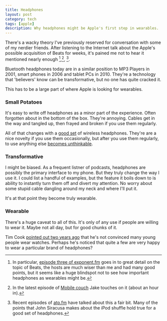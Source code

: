 ```yaml
---
title: Headphones
layout: post
category: tech
tags: [apple]
description: Why headphones might be Apple's first step in wearables.
---
```


There's a wacky theory I've previously reserved for conversation with some of my nerdier friends. After listening to the Internet talk about the Apple's possible acquisition of Beats for weeks, it's pained me not to hear it mentioned nearly enough [^1],[^2], [^3]. 

Bluetooth headphones today are in a similar position to MP3 Players in 2001, smart phones in 2006 and tablet PCs in 2010. They're a technology that 'believers' know can be transformative, but no one has quite cracked it. 

This has to be a large part of where Apple is looking for wearables.

### Small Potatoes

It's easy to write off headphones as a minor part of the experience. Often forgotten about in the bottom of the box. They're annoying. Cables get in the way and tangled up, then frayed and broken if you use them regularly.

All of that changes with a [good set][lg-tone] of wireless headphones. They're are a nice novelty if you use them occasionally, but after you use them regularly, to use anything else [becomes unthinkable][hypercritical-tomorrow]. 

### Transformative

I might be biased. As a frequent listner of podcasts, headphones are possibly the primary interface to my phone. But they truly change the way I use it. I could list a handful of examples, but the feature it boils down to is ability to instantly turn them off and divert my attention. No worry about some stupid cable dangling around my neck and where I'll put it.

It's at that point they become truly wearable.

### Wearable

There's a huge caveat to all of this. It's only of any use if people are willing to wear it. Maybe not all day, but for good chunks of it.

Tim Cook [pointed out two years ago][all-things-d] that he's not convinced many young people wear watches. Perhaps he's noticed that quite a few are very happy to wear a particular brand of headphones?

[^1]: In particular, [episode three of exponent.fm][exponent] goes in to great detail on the topic of Beats, the hosts are much wiser than me and had many good points, but it seems like a huge blindspot not to see how important headphones as wearables might be.

[^2]: In the latest episode of [Mobile couch][mobilecouch] Jake touches on it (about an hour in).

[^3]: Recent episodes of [atp.fm][atp] have talked about this a fair bit. Many of the points that John Siracusa makes about the iPod shuffle hold true for a good set of headphones.


[exponent]: http://exponent.fm/episode-003-valiantly-defending-jobs/
[mobilecouch]: http://jellystyle.com/podcasts/mobilecouch/32
[lg-tone]: http://www.lg.com/us/cell-phone-accessories/lg-HBS700-tone
[hypercritical-tomorrow]:http://hypercritical.co/2013/02/08/dont-stop-thinking-about-tomorrow
[atp]:http://atp.fm/episodes/66
[all-things-d]: http://allthingsd.com/20120529/live-apple-ceo-tim-cooks-first-time-in-the-hot-seat-at-d/